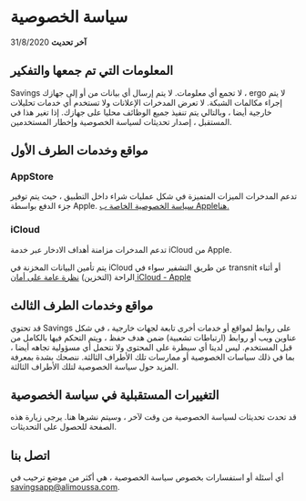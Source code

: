 # سياسة الخصوصية

**آخر تحديث**
31/8/2020

## المعلومات التي تم جمعها والتفكير

Savings لا تجمع أي معلومات. لا يتم إرسال أي بيانات من أو إلى جهازك ، ergo لا يتم إجراء مكالمات الشبكة. لا تعرض المدخرات الإعلانات ولا تستخدم أي خدمات تحليلات خارجية أيضا ، وبالتالي يتم تنفيذ جميع الوظائف محليا على جهازك. إذا تغير هذا في المستقبل ، إصدار تحديثات لسياسة الخصوصية وإخطار المستخدمين.

## مواقع وخدمات الطرف الأول

### AppStore

تدعم المدخرات الميزات المتميزة في شكل عمليات شراء داخل التطبيق ، حيث يتم توفير جزء الدفع بواسطة Apple.
[سياسة الخصوصية الخاصة ب Appleهنا.](https://www.apple.com/legal/privacy/en-ww/)

### iCloud

تدعم المدخرات مزامنة أهداف الادخار عبر خدمة iCloud من Apple.

يتم تأمين البيانات المخزنة في iCloud عن طريق التشفير سواء في transnit أو أثناء الراحة (التخزين)
[نظرة عامة على أمان iCloud - Apple](https://support.apple.com/en-us/HT202303)

## مواقع وخدمات الطرف الثالث

قد تحتوي Savings على روابط لمواقع أو خدمات أخرى تابعة لجهات خارجية ، في شكل عناوين ويب أو روابط (ارتباطات تشعبية) ضمن هدف حفظ ، ويتم التحكم فيها بالكامل من قبل المستخدم. ليس لدينا أي سيطرة على المحتوى ولا نتحمل أي مسؤولية تجاهه أيضا ، بما في ذلك سياسات الخصوصية أو ممارسات تلك الأطراف الثالثة. ننصحك بشدة بمعرفة المزيد حول سياسة الخصوصية لتلك الأطراف الثالثة.

## التغييرات المستقبلية في سياسة الخصوصية

قد تحدث تحديثات لسياسة الخصوصية من وقت لآخر ، وسيتم نشرها هنا. يرجى زيارة هذه الصفحة للحصول على التحديثات.

## اتصل بنا

أي أسئلة أو استفسارات بخصوص سياسة الخصوصية ، هي أكثر من موضع ترحيب في 
[savingsapp@alimoussa.com](mailto:savingsapp@alimoussa.com).